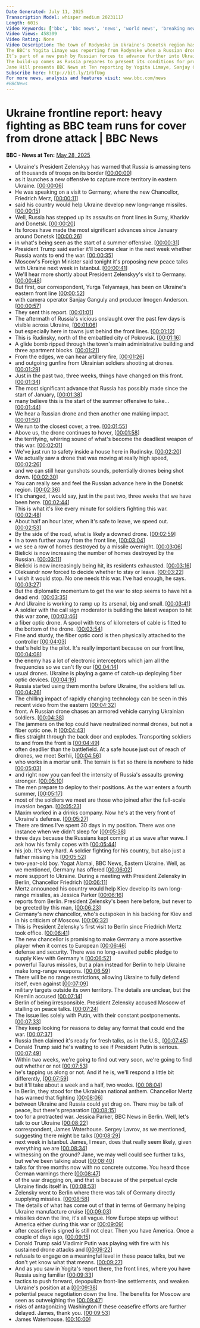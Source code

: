 ```yaml
---
Date Generated: July 11, 2025
Transcription Model: whisper medium 20231117
Length: 601s
Video Keywords: ['bbc', 'bbc news', 'news', 'world news', 'breaking news', 'us news', 'world', 'america', 'usa', 'usa news', 'india news', 'Ukraine', 'fighting', 'war', 'drone', 'attack', 'advance', 'BBC', 'cover', 'frontline', 'Sumy', 'Limaye', 'Zelensky', 'Moscow', 'Putin', 'forces', 'troops', 'invasion', 'offensive', 'summer', 'artillery', 'risk', 'threat', 'danger', 'dead', 'killed', 'injured', 'ceasefire', 'talks', 'Russia', 'Donetsk', 'Kyiv', 'Trump', 'US', 'United', 'States', 'deadlock', 'deaths', 'wounded', 'soldiers', 'journalist', 'team', 'run', 'flee', 'civilians']
Video Views: 458309
Video Rating: None
Video Description: The town of Rodynske in Ukraine's Donetsk region has been the scene of intense Russian drone attacks and is on the frontline of the war.
The BBC's Yogita Limaye was reporting from Rodynske when a Russian drone struck nearby, forcing the journalist and her crew to run for  cover.
It’s part of a new push by Russian forces to advance further into Ukraine.   President Zelensky says Russia has massed more than 50,000 troops, including some of its best forces, near Ukraine's northeastern Sumy region, in preparation for a large-scale summer offensive
The build-up comes as Russia prepares to present its conditions for proceeding with ceasefire talks. 
Jane Hill presents BBC News at Ten reporting by Yogita Limaye, Sanjay Ganguly, Imogen Anderson, Jessica Parker and James Waterhouse.
Subscribe here: http://bit.ly/1rbfUog
For more news, analysis and features visit: www.bbc.com/news 
#BBCNews
---
```


# Ukraine frontline report:  heavy fighting as BBC team runs for cover from drone attack | BBC News
**BBC - News at Ten:** [May 28, 2025](https://www.youtube.com/watch?v=qYUnASBSX8c)
*  Ukraine's President Zelenskyy has warned that Russia is amassing tens of thousands of troops on its border [[00:00:00](https://www.youtube.com/watch?v=qYUnASBSX8c&t=0.0s)]
*  as it launches a new offensive to capture more territory in eastern Ukraine. [[00:00:06](https://www.youtube.com/watch?v=qYUnASBSX8c&t=6.24s)]
*  He was speaking on a visit to Germany, where the new Chancellor, Friedrich Merz, [[00:00:11](https://www.youtube.com/watch?v=qYUnASBSX8c&t=11.040000000000001s)]
*  said his country would help Ukraine develop new long-range missiles. [[00:00:15](https://www.youtube.com/watch?v=qYUnASBSX8c&t=15.280000000000001s)]
*  Well, Russia has stepped up its assaults on front lines in Sumy, Kharkiv and Donetsk. [[00:00:20](https://www.youtube.com/watch?v=qYUnASBSX8c&t=20.16s)]
*  Its forces have made the most significant advances since January around Donetsk [[00:00:26](https://www.youtube.com/watch?v=qYUnASBSX8c&t=26.48s)]
*  in what's being seen as the start of a summer offensive. [[00:00:31](https://www.youtube.com/watch?v=qYUnASBSX8c&t=31.04s)]
*  President Trump said earlier it'll become clear in the next week whether Russia wants to end the war. [[00:00:35](https://www.youtube.com/watch?v=qYUnASBSX8c&t=35.52s)]
*  Moscow's Foreign Minister said tonight it's proposing new peace talks with Ukraine next week in Istanbul. [[00:00:41](https://www.youtube.com/watch?v=qYUnASBSX8c&t=41.76s)]
*  We'll hear more shortly about President Zelenskyy's visit to Germany. [[00:00:48](https://www.youtube.com/watch?v=qYUnASBSX8c&t=48.24s)]
*  But first, our correspondent, Yurga Telyamaya, has been on Ukraine's eastern front line [[00:00:52](https://www.youtube.com/watch?v=qYUnASBSX8c&t=52.0s)]
*  with camera operator Sanjay Ganguly and producer Imogen Anderson. [[00:00:57](https://www.youtube.com/watch?v=qYUnASBSX8c&t=57.28s)]
*  They sent this report. [[00:01:01](https://www.youtube.com/watch?v=qYUnASBSX8c&t=61.76s)]
*  The aftermath of Russia's vicious onslaught over the past few days is visible across Ukraine, [[00:01:06](https://www.youtube.com/watch?v=qYUnASBSX8c&t=66.56s)]
*  but especially here in towns just behind the front lines. [[00:01:12](https://www.youtube.com/watch?v=qYUnASBSX8c&t=72.48s)]
*  This is Rudinsky, north of the embattled city of Pokrovsk. [[00:01:16](https://www.youtube.com/watch?v=qYUnASBSX8c&t=76.88s)]
*  A glide bomb ripped through the town's main administrative building and three apartment blocks. [[00:01:21](https://www.youtube.com/watch?v=qYUnASBSX8c&t=81.19999999999999s)]
*  From the edges, we can hear artillery fire, [[00:01:26](https://www.youtube.com/watch?v=qYUnASBSX8c&t=86.72s)]
*  and outgoing gunfire from Ukrainian soldiers shooting at drones. [[00:01:29](https://www.youtube.com/watch?v=qYUnASBSX8c&t=89.52s)]
*  Just in the past two, three weeks, things have changed on this front. [[00:01:34](https://www.youtube.com/watch?v=qYUnASBSX8c&t=94.39999999999999s)]
*  The most significant advance that Russia has possibly made since the start of January, [[00:01:38](https://www.youtube.com/watch?v=qYUnASBSX8c&t=98.47999999999999s)]
*  many believe this is the start of the summer offensive to take... [[00:01:44](https://www.youtube.com/watch?v=qYUnASBSX8c&t=104.32s)]
*  We hear a Russian drone and then another one making impact. [[00:01:50](https://www.youtube.com/watch?v=qYUnASBSX8c&t=110.63999999999999s)]
*  We run to the closest cover, a tree. [[00:01:55](https://www.youtube.com/watch?v=qYUnASBSX8c&t=115.6s)]
*  Above us, the drone continues to hover, [[00:01:58](https://www.youtube.com/watch?v=qYUnASBSX8c&t=118.96s)]
*  the terrifying, whirring sound of what's become the deadliest weapon of this war. [[00:02:01](https://www.youtube.com/watch?v=qYUnASBSX8c&t=121.91999999999999s)]
*  We've just run to safety inside a house here in Rudinsky. [[00:02:20](https://www.youtube.com/watch?v=qYUnASBSX8c&t=140.95999999999998s)]
*  We actually saw a drone that was moving at really high speed, [[00:02:26](https://www.youtube.com/watch?v=qYUnASBSX8c&t=146.72s)]
*  and we can still hear gunshots sounds, potentially drones being shot down. [[00:02:30](https://www.youtube.com/watch?v=qYUnASBSX8c&t=150.56s)]
*  You can really see and feel the Russian advance here in the Donetsk region. [[00:02:36](https://www.youtube.com/watch?v=qYUnASBSX8c&t=156.95999999999998s)]
*  It's changed, I would say, just in the past two, three weeks that we have been here. [[00:02:44](https://www.youtube.com/watch?v=qYUnASBSX8c&t=164.0s)]
*  This is what it's like every minute for soldiers fighting this war. [[00:02:48](https://www.youtube.com/watch?v=qYUnASBSX8c&t=168.48s)]
*  About half an hour later, when it's safe to leave, we speed out. [[00:02:53](https://www.youtube.com/watch?v=qYUnASBSX8c&t=173.92s)]
*  By the side of the road, what is likely a downed drone. [[00:02:59](https://www.youtube.com/watch?v=qYUnASBSX8c&t=179.2s)]
*  In a town further away from the front line, [[00:03:04](https://www.youtube.com/watch?v=qYUnASBSX8c&t=184.32s)]
*  we see a row of homes destroyed by a missile overnight. [[00:03:06](https://www.youtube.com/watch?v=qYUnASBSX8c&t=186.64s)]
*  Bielicki is now increasing the number of homes destroyed by the Russian. [[00:03:11](https://www.youtube.com/watch?v=qYUnASBSX8c&t=191.76s)]
*  Bielicki is now increasingly being hit, its residents exhausted. [[00:03:16](https://www.youtube.com/watch?v=qYUnASBSX8c&t=196.72s)]
*  Oleksandr now forced to decide whether to stay or leave. [[00:03:22](https://www.youtube.com/watch?v=qYUnASBSX8c&t=202.24s)]
*  I wish it would stop. No one needs this war. I've had enough, he says. [[00:03:27](https://www.youtube.com/watch?v=qYUnASBSX8c&t=207.52s)]
*  But the diplomatic momentum to get the war to stop seems to have hit a dead end. [[00:03:35](https://www.youtube.com/watch?v=qYUnASBSX8c&t=215.84s)]
*  And Ukraine is working to ramp up its arsenal, big and small. [[00:03:41](https://www.youtube.com/watch?v=qYUnASBSX8c&t=221.36s)]
*  A soldier with the call sign moderator is building the latest weapon to hit this war zone, [[00:03:46](https://www.youtube.com/watch?v=qYUnASBSX8c&t=226.08s)]
*  a fiber optic drone. A spool with tens of kilometers of cable is fitted to the bottom of the drone. [[00:03:54](https://www.youtube.com/watch?v=qYUnASBSX8c&t=234.64000000000001s)]
*  Fine and sturdy, the fiber optic cord is then physically attached to the controller [[00:04:03](https://www.youtube.com/watch?v=qYUnASBSX8c&t=243.36s)]
*  that's held by the pilot. It's really important because on our front line, [[00:04:08](https://www.youtube.com/watch?v=qYUnASBSX8c&t=248.24s)]
*  the enemy has a lot of electronic interceptors which jam all the frequencies so we can't fly our [[00:04:14](https://www.youtube.com/watch?v=qYUnASBSX8c&t=254.8s)]
*  usual drones. Ukraine is playing a game of catch-up deploying fiber optic devices. [[00:04:19](https://www.youtube.com/watch?v=qYUnASBSX8c&t=259.84000000000003s)]
*  Russia started using them months before Ukraine, the soldiers tell us. [[00:04:26](https://www.youtube.com/watch?v=qYUnASBSX8c&t=266.88s)]
*  The chilling impact of rapidly changing technology can be seen in this recent video from the eastern [[00:04:32](https://www.youtube.com/watch?v=qYUnASBSX8c&t=272.08000000000004s)]
*  front. A Russian drone chases an armored vehicle carrying Ukrainian soldiers. [[00:04:38](https://www.youtube.com/watch?v=qYUnASBSX8c&t=278.24s)]
*  The jammers on the top could have neutralized normal drones, but not a fiber optic one. It [[00:04:43](https://www.youtube.com/watch?v=qYUnASBSX8c&t=283.84000000000003s)]
*  flies straight through the back door and explodes. Transporting soldiers to and from the front is [[00:04:49](https://www.youtube.com/watch?v=qYUnASBSX8c&t=289.84000000000003s)]
*  often deadlier than the battlefield. At a safe house just out of reach of drones, we meet Serhii, [[00:04:56](https://www.youtube.com/watch?v=qYUnASBSX8c&t=296.08000000000004s)]
*  who works in a mortar unit. The terrain is flat so there is nowhere to hide [[00:05:03](https://www.youtube.com/watch?v=qYUnASBSX8c&t=303.2s)]
*  and right now you can feel the intensity of Russia's assaults growing stronger. [[00:05:10](https://www.youtube.com/watch?v=qYUnASBSX8c&t=310.24s)]
*  The men prepare to deploy to their positions. As the war enters a fourth summer, [[00:05:17](https://www.youtube.com/watch?v=qYUnASBSX8c&t=317.84s)]
*  most of the soldiers we meet are those who joined after the full-scale invasion began. [[00:05:23](https://www.youtube.com/watch?v=qYUnASBSX8c&t=323.12s)]
*  Maxim worked in a drinks company. Now he's at the very front of Ukraine's defense. [[00:05:27](https://www.youtube.com/watch?v=qYUnASBSX8c&t=327.52000000000004s)]
*  There are times I've spent 30 days in my position. There was one instance when we didn't sleep for [[00:05:38](https://www.youtube.com/watch?v=qYUnASBSX8c&t=338.8s)]
*  three days because the Russians kept coming at us wave after wave. I ask how his family copes with [[00:05:44](https://www.youtube.com/watch?v=qYUnASBSX8c&t=344.64s)]
*  his job. It's very hard. A soldier fighting for his country, but also just a father missing his [[00:05:52](https://www.youtube.com/watch?v=qYUnASBSX8c&t=352.64s)]
*  two-year-old boy. Yogat Alamai, BBC News, Eastern Ukraine. Well, as we mentioned, Germany has offered [[00:06:02](https://www.youtube.com/watch?v=qYUnASBSX8c&t=362.24s)]
*  more support to Ukraine. During a meeting with President Zelensky in Berlin, Chancellor Friedrich [[00:06:11](https://www.youtube.com/watch?v=qYUnASBSX8c&t=371.68s)]
*  Mertz announced his country would help Kiev develop its own long-range missiles, as Jessica Parker [[00:06:16](https://www.youtube.com/watch?v=qYUnASBSX8c&t=376.88s)]
*  reports from Berlin. President Zelensky's been here before, but never to be greeted by this man, [[00:06:23](https://www.youtube.com/watch?v=qYUnASBSX8c&t=383.28s)]
*  Germany's new chancellor, who's outspoken in his backing for Kiev and in his criticism of Moscow. [[00:06:32](https://www.youtube.com/watch?v=qYUnASBSX8c&t=392.24s)]
*  This is President Zelensky's first visit to Berlin since Friedrich Mertz took office. [[00:06:41](https://www.youtube.com/watch?v=qYUnASBSX8c&t=401.28s)]
*  The new chancellor is promising to make Germany a more assertive player when it comes to European [[00:06:46](https://www.youtube.com/watch?v=qYUnASBSX8c&t=406.56s)]
*  defense and security. There was no long-awaited public pledge to supply Kiev with Germany's [[00:06:52](https://www.youtube.com/watch?v=qYUnASBSX8c&t=412.0s)]
*  powerful Taurus missiles, but a plan instead for Berlin to help Ukraine make long-range weapons. [[00:06:59](https://www.youtube.com/watch?v=qYUnASBSX8c&t=419.68s)]
*  There will be no range restrictions, allowing Ukraine to fully defend itself, even against [[00:07:09](https://www.youtube.com/watch?v=qYUnASBSX8c&t=429.2s)]
*  military targets outside its own territory. The details are unclear, but the Kremlin accused [[00:07:14](https://www.youtube.com/watch?v=qYUnASBSX8c&t=434.88s)]
*  Berlin of being irresponsible. President Zelensky accused Moscow of stalling on peace talks. [[00:07:24](https://www.youtube.com/watch?v=qYUnASBSX8c&t=444.32s)]
*  The issue lies solely with Putin, with their constant postponements. [[00:07:33](https://www.youtube.com/watch?v=qYUnASBSX8c&t=453.84s)]
*  They keep looking for reasons to delay any format that could end the war. [[00:07:37](https://www.youtube.com/watch?v=qYUnASBSX8c&t=457.52s)]
*  Russia then claimed it's ready for fresh talks, as in the U.S., [[00:07:45](https://www.youtube.com/watch?v=qYUnASBSX8c&t=465.2s)]
*  Donald Trump said he's waiting to see if President Putin is serious. [[00:07:49](https://www.youtube.com/watch?v=qYUnASBSX8c&t=469.28s)]
*  Within two weeks, we're going to find out very soon, we're going to find out whether or not [[00:07:53](https://www.youtube.com/watch?v=qYUnASBSX8c&t=473.84s)]
*  he's tapping us along or not. And if he is, we'll respond a little bit differently, [[00:07:59](https://www.youtube.com/watch?v=qYUnASBSX8c&t=479.6s)]
*  but it'll take about a week and a half, two weeks. [[00:08:04](https://www.youtube.com/watch?v=qYUnASBSX8c&t=484.4s)]
*  In Berlin, they stood for the Ukrainian national anthem. Chancellor Mertz has warned that fighting [[00:08:06](https://www.youtube.com/watch?v=qYUnASBSX8c&t=486.32s)]
*  between Ukraine and Russia could yet drag on. There may be talk of peace, but there's preparation [[00:08:15](https://www.youtube.com/watch?v=qYUnASBSX8c&t=495.76s)]
*  too for a protracted war. Jessica Parker, BBC News in Berlin. Well, let's talk to our Ukraine [[00:08:22](https://www.youtube.com/watch?v=qYUnASBSX8c&t=502.4s)]
*  correspondent, James Waterhouse. Sergey Lavrov, as we mentioned, suggesting there might be talks [[00:08:29](https://www.youtube.com/watch?v=qYUnASBSX8c&t=509.84s)]
*  next week in Istanbul. James, I mean, does that really seem likely, given everything we are [[00:08:34](https://www.youtube.com/watch?v=qYUnASBSX8c&t=514.72s)]
*  witnessing on the ground? Jane, we may well could see further talks, but we've been talking about [[00:08:40](https://www.youtube.com/watch?v=qYUnASBSX8c&t=520.0s)]
*  talks for three months now with no concrete outcome. You heard those German warnings there [[00:08:47](https://www.youtube.com/watch?v=qYUnASBSX8c&t=527.9200000000001s)]
*  of the war dragging on, and that is because of the perpetual cycle Ukraine finds itself in. [[00:08:53](https://www.youtube.com/watch?v=qYUnASBSX8c&t=533.28s)]
*  Zelensky went to Berlin where there was talk of Germany directly supplying missiles. [[00:08:58](https://www.youtube.com/watch?v=qYUnASBSX8c&t=538.96s)]
*  The details of what has come out of that in terms of Germany helping Ukraine manufacture cruise [[00:09:03](https://www.youtube.com/watch?v=qYUnASBSX8c&t=543.92s)]
*  missiles down the line, it's all vague. How Europe steps up without America either during this war or [[00:09:09](https://www.youtube.com/watch?v=qYUnASBSX8c&t=549.1999999999999s)]
*  after ceasefire is signed is still not clear. Then you have America. Once a couple of days ago, [[00:09:15](https://www.youtube.com/watch?v=qYUnASBSX8c&t=555.52s)]
*  Donald Trump said Vladimir Putin was playing with fire with his sustained drone attacks and [[00:09:22](https://www.youtube.com/watch?v=qYUnASBSX8c&t=562.56s)]
*  refusals to engage on a meaningful level in these peace talks, but we don't yet know what that means. [[00:09:27](https://www.youtube.com/watch?v=qYUnASBSX8c&t=567.12s)]
*  And as you saw in Yogita's report there, the front lines, where you have Russia using familiar [[00:09:33](https://www.youtube.com/watch?v=qYUnASBSX8c&t=573.12s)]
*  tactics to push forward, depopulize front-line settlements, and weaken Ukraine's position at a [[00:09:38](https://www.youtube.com/watch?v=qYUnASBSX8c&t=578.64s)]
*  potential peace negotiation down the line. The benefits for Moscow are seen as outweighing the [[00:09:47](https://www.youtube.com/watch?v=qYUnASBSX8c&t=587.12s)]
*  risks of antagonizing Washington if these ceasefire efforts are further delayed. James, thank you. [[00:09:53](https://www.youtube.com/watch?v=qYUnASBSX8c&t=593.92s)]
*  James Waterhouse. [[00:10:00](https://www.youtube.com/watch?v=qYUnASBSX8c&t=600.16s)]

